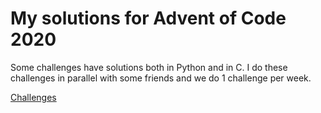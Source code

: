 # My solutions for Advent of Code 2020
Some challenges have solutions both in Python and in C.
I do these challenges in parallel with some friends and we do 1 challenge per week.

[Challenges](https://adventofcode.com/2020/)
